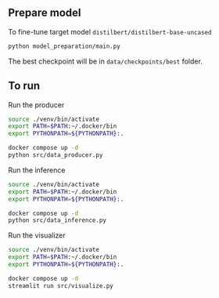 ## Prepare model

To fine-tune target model `distilbert/distilbert-base-uncased`
```bash
python model_preparation/main.py
```
The best checkpoint will be in `data/checkpoints/best` folder.


## To run

Run the producer
```bash
source ./venv/bin/activate
export PATH=$PATH:~/.docker/bin
export PYTHONPATH=${PYTHONPATH}:.

docker compose up -d
python src/data_producer.py
```

Run the inference
```bash
source ./venv/bin/activate
export PATH=$PATH:~/.docker/bin
export PYTHONPATH=${PYTHONPATH}:.

docker compose up -d
python src/data_inference.py
```


Run the visualizer
```bash
source ./venv/bin/activate
export PATH=$PATH:~/.docker/bin
export PYTHONPATH=${PYTHONPATH}:.

docker compose up -d
streamlit run src/visualize.py
```
